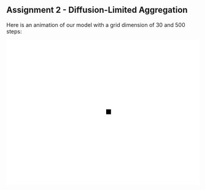## Assignment 2 - Diffusion-Limited Aggregation 

Here is an animation of our model with a grid dimension of 30 and 500 steps:

![Alt Text](dla.gif)